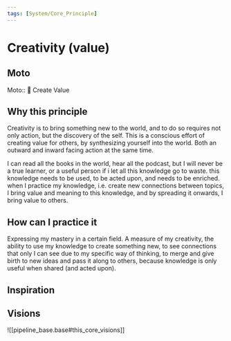 ```yaml
---
tags: [System/Core_Principle]
---
```


# Creativity (value)


## Moto
Moto:: 🎨 Create Value

## Why this principle
Creativity is to bring something new to the world, and to do so requires not only action, but the discovery of the self. This is a conscious effort of creating value for others, by synthesizing yourself into the world. Both an outward and inward facing action at the same time. 

I can read all the books in the world, hear all the podcast, but I will never be a true learner, or a useful person if i let all this knowledge go to waste. this knowledge needs to be used, to be acted upon, and needs to be enriched. when I practice my knowledge, i.e. create new connections between topics, I bring value and meaning to this knowledge, and by spreading it onwards, I bring value to others.

## How can I practice it
Expressing my mastery in a certain field. A measure of my creativity, the ability to use my knowledge to create something new, to see connections that only I can see due to my specific way of thinking, to merge and give birth to new ideas and pass it along to others, because knowledge is only useful when shared (and acted upon).

## Inspiration


## Visions

![[pipeline_base.base#this_core_visions]]
